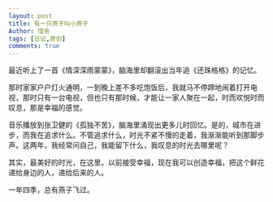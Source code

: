 ```yaml
---
layout: post
title: 有一只燕子叫小燕子
Author: 惜余
tags: [日记,原创]
comments: true
---
```


<div>
<p>最近听上了一首《情深深雨蒙蒙》，脑海里却翻滚出当年追《还珠格格》的记忆。</p>
<p>那时家家户户灯火通明，一到晚上差不多吃饱饭后，我就马不停蹄地闹着打开电视，那时只有一台电视，但也只有那时候，才能让一家人聚在一起，时而欢悦时而叹息，那是幸福的感觉。</p>
<p>音乐播放到张卫健的《孤独不苦》，脑海里涌现出更多儿时回忆。是的，城市在进步，而我在追求什么。不管追求什么，时光不紧不慢的走着，我渐渐能听到那脚步声。这两年，我经常问自己，我能留下什么，我叹息的时光去哪里呢？</p>
<p>其实，最美好的时光，在这里。以前接受幸福，现在我可以创造幸福，把这个鲜花递给身边的人，递给后来的人。</p>
<p>一年四季，总有燕子飞过。</p>
</div>


